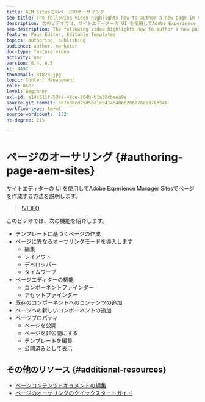 ```yaml
---
title: AEM Sitesでのページのオーサリング
seo-title: The following video highlights how to author a new page in Adobe Experience Manager Sites using the Site Editor's UI
description: 次のビデオでは、サイトエディターの UI を使用してAdobe Experience Manager Sitesで新しいページを作成する方法を重点的に説明します
seo-description: The following video highlights how to author a new page in Adobe Experience Manager Sites using the Site Editor's UI
feature: Page Editor, Editable Templates
topics: authoring, publishing
audience: author, marketer
doc-type: feature video
activity: use
version: 6.4, 6.5
kt: 4497
thumbnail: 31828.jpg
topic: Content Management
role: User
level: Beginner
exl-id: a14c511f-504a-48ce-864b-b1a30cbaea9a
source-git-commit: 307ed6cd25d5be1e54145406b206a78ec878d548
workflow-type: tm+mt
source-wordcount: '132'
ht-degree: 21%

---
```


# ページのオーサリング {#authoring-page-aem-sites}

サイトエディターの UI を使用してAdobe Experience Manager Sitesでページを作成する方法を説明します。

>[!VIDEO](https://video.tv.adobe.com/v/31828?quality=12&learn=on)

このビデオでは、次の機能を紹介します。

* テンプレートに基づくページの作成
* ページに異なるオーサリングモードを導入します
   * 編集
   * レイアウト
   * デベロッパー
   * タイムワープ
* ページエディターの機能
   * コンポーネントファインダー
   * アセットファインダー
* 既存のコンポーネントへのコンテンツの追加
* ページへの新しいコンポーネントの追加
* ページプロパティ
   * ページを公開
   * ページを非公開にする
   * テンプレートを編集
   * 公開済みとして表示

## その他のリソース {#additional-resources}

* [ページコンテンツドキュメントの編集](https://experienceleague.adobe.com/docs/experience-manager-cloud-service/sites/authoring/fundamentals/editing-content.html?lang=ja)
* [ページのオーサリングのクイックスタートガイド](https://experienceleague.adobe.com/docs/experience-manager-cloud-service/sites/authoring/getting-started/quick-start.html)
